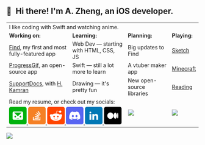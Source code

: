 ## 👋 Hi there! I'm A. Zheng, an iOS developer.



<table>
<tr>
<td colspan="8">
I like coding with Swift and watching anime.
</td>
</tr>

<tr>
<td colspan="2">
<strong>Working on:</strong>
</td>
<td colspan="2">
<strong>Learning:</strong>
</td>
<td colspan="2">
<strong>Planning:</strong>
</td>
<td colspan="2">
<strong>Playing:</strong>
</td>
</tr>

<tr>
<td colspan="2">
<a href="https://getfind.app/">Find<a>, my first and most fully-featured app
</td>
<td colspan="2">
Web Dev — starting with HTML, CSS, JS
</td>
<td colspan="2">
Big updates to Find
</td>
<td colspan="2">
<a href="https://www.sketch.com/">Sketch<a>
</td>
</tr>



<tr>
<td colspan="2">
<a href="https://github.com/aheze/ProgressGif">ProgressGif<a>, an open-source app
</td>
<td colspan="2">
Swift — still a lot more to learn
</td>
<td colspan="2">
A vtuber maker app
</td>
<td colspan="2">
<a href="https://www.minecraft.net/en-us/">Minecraft<a>
</td>
</tr>

<tr>
<td colspan="2">
<a href="https://github.com/aheze/SupportDocs">SupportDocs<a>, with <a href="https://github.com/hkamran80">H. Kamran<a>
</td>
<td colspan="2">
Drawing — it's pretty fun
</td>
<td colspan="2">
New open-source libraries
</td>
<td colspan="2">
<a href="https://guya.moe/read/manga/Kaguya-Wants-To-Be-Confessed-To/224/1/">Reading<a>
</td>
</tr>


  
<tr>
<td colspan="4">
Read my resume, or check out my socials:
</td>

<td colspan="2" rowspan="2">
<img align="center" src="https://github-readme-stats.vercel.app/api?username=aheze&count_private=true&show_icons=true&custom_title=My%20GitHub%20Stats" />
</td>
<td colspan="2" rowspan="2">
<img align="center" src="https://github-readme-stats.vercel.app/api/top-langs/?username=aheze&langs_count=8&layout=compact" />
</td>


</td>
</tr>

<tr>
<td colspan="4">
<a href="mailto:aheze@getfind.app">
<img src="https://raw.githubusercontent.com/aheze/aheze/master/Assets/Email.png" width="46">
</a>
<a href="https://stackoverflow.com/users/14351818/">
<img src="https://raw.githubusercontent.com/aheze/aheze/master/Assets/StackOverflow.png" width="46">
</a>
<a href="https://www.reddit.com/user/aheze">
<img src="https://raw.githubusercontent.com/aheze/aheze/master/Assets/Reddit.png" width="46">
</a>
<a href="https://discord.com/users/743230678795288637">
<img src="https://raw.githubusercontent.com/aheze/aheze/master/Assets/Discord.png" width="46">
</a>
<a href="#">
<img src="https://raw.githubusercontent.com/aheze/aheze/master/Assets/LinkedIn.png" width="46">
</a>
<a href="https://aheze.medium.com/">
<img src="https://raw.githubusercontent.com/aheze/aheze/master/Assets/Medium.png" width="46">
</a>
</td>


</table>


  
<a href="#"><img src="https://komarev.com/ghpvc/?username=aheze&color=00aeef&label=Trying+out+a+profile+view+counter"></a>
